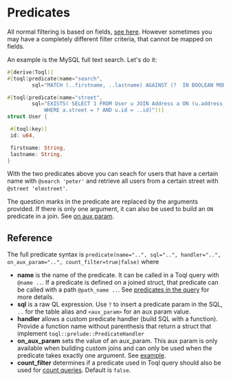
# Predicates
All normal filtering is based on fields, [see here](../5-query-language/4-filter.md). 
However sometimes you may have a completely different filter criteria, that cannot be mapped on fields. 

An example is the MySQL full text search. Let's do it:

```rust
#[derive(Toql)]
#[toql(predicate(name="search", 
		sql="MATCH (..firstname, ..lastname) AGAINST (?  IN BOOLEAN MODE)"))]

#[toql(predicate(name="street", 
		sql="EXISTS( SELECT 1 FROM User u JOIN Address a ON (u.address_id = a.id) \
		 	WHERE a.street = ? AND u.id = ..id)"))]
struct User {

 #[toql(key)]
 id: u64,

 firstname: String,
 lastname: String,
}
```

With the two predicates above you can seach for users that have a certain name with `@search 'peter'` 
and retrieve all users from a certain street with `@street 'elmstreet'`.

The question marks in the predicate are replaced by the arguments provided. 
If there is only one argument, it can also be used to build an `ON` predicate in a join. See [on aux param](7-joins.md).


## Reference

The full predicate syntax is
`predicate(name="..", sql="..", handler="..", on_aux_param="..", count_filter=true|false)` 
where 
- __name__ is the name of the predicate. It can be called in a Toql query with `@name ..`. 
  If a predicate is defined on a joined struct, that predicate can be called with a path
  `@path_name ..`. See [predicates in the query](5-query-language/5-predictes.md) for more details.
- __sql__ is a raw QL expression. Use `?` to insert a predicate param in the SQL, 
  `..` for the table alias and `<aux_param>` for an aux param value.
- __handler__ allows a custom predicate handler (build SQL with a function). 
  Provide a function name without parenthesis that return a struct that implement `toql::prelude::PredicateHandler`
- __on_aux_param__ sets the value of an aux_param. This aux param is only available when building custom joins
  and can only be used when the predicate takes exactly one argument. See [example](7-join.md).
- __count_filter__ determines if a predicate used in Toql query should also be used for [count queries](3-api/2-load.md). 
  Default is `false`.